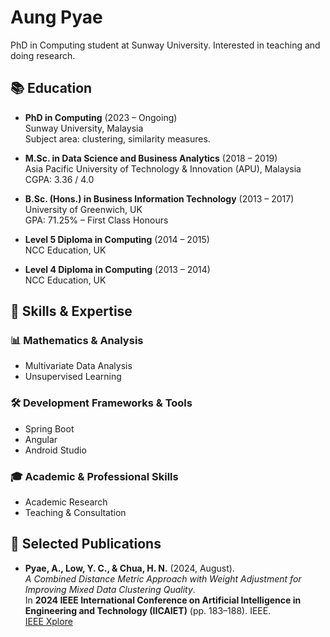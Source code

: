 # Aung Pyae
PhD in Computing student at Sunway University. Interested in teaching and doing research.

## 📚 Education

- **PhD in Computing** (2023 – Ongoing)  
  Sunway University, Malaysia  
  Subject area: clustering, similarity measures.

- **M.Sc. in Data Science and Business Analytics** (2018 – 2019)  
  Asia Pacific University of Technology & Innovation (APU), Malaysia  
  CGPA: 3.36 / 4.0

- **B.Sc. (Hons.) in Business Information Technology** (2013 – 2017)  
  University of Greenwich, UK  
  GPA: 71.25% – First Class Honours

- **Level 5 Diploma in Computing** (2014 – 2015)  
  NCC Education, UK

- **Level 4 Diploma in Computing** (2013 – 2014)  
  NCC Education, UK


## 🧠 Skills & Expertise

### 📊 Mathematics & Analysis
- Multivariate Data Analysis
- Unsupervised Learning

### 🛠️ Development Frameworks & Tools
- Spring Boot
- Angular
- Android Studio

### 🎓 Academic & Professional Skills
- Academic Research
- Teaching & Consultation

## 📄 Selected Publications

- **Pyae, A., Low, Y. C., & Chua, H. N.** (2024, August).  
  *A Combined Distance Metric Approach with Weight Adjustment for Improving Mixed Data Clustering Quality*.  
  In **2024 IEEE International Conference on Artificial Intelligence in Engineering and Technology (IICAIET)** (pp. 183–188). IEEE.  
  [IEEE Xplore](https://doi.org/10.1109/IICAIET62352.2024.10730392)
